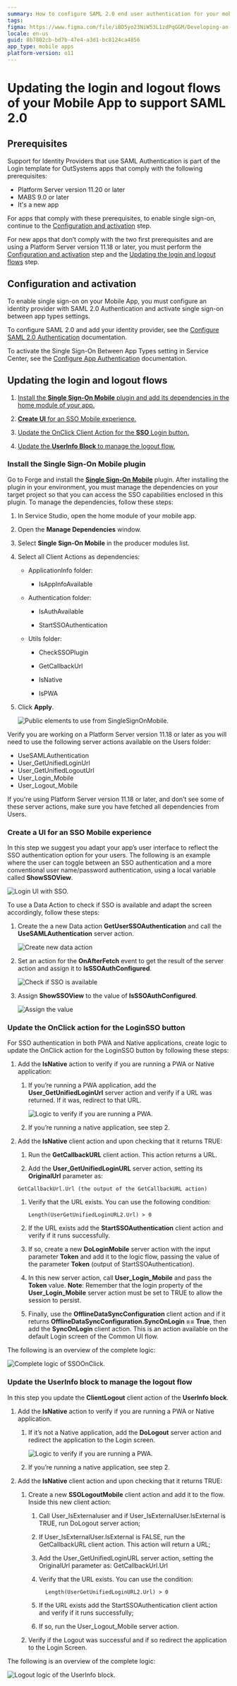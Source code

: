 ```yaml
---
summary: How to configure SAML 2.0 end user authentication for your mobile applications.
tags:
figma: https://www.figma.com/file/iBD5yo23NiW53L1zdPqGGM/Developing-an-Application?type=design&node-id=3428%3A27876&mode=design&t=hwVzHIFEnTBS3sgv-1
locale: en-us
guid: 8b7802cb-bd7b-47e4-a3d1-bc8124ca4856
app_type: mobile apps
platform-version: o11
---
```


# Updating the login and logout flows of your Mobile App to support SAML 2.0

## Prerequisites

Support for Identity Providers that use SAML Authentication is part of the Login template for OutSystems apps that comply with the following prerequisites:

* Platform Server version 11.20 or later
* MABS 9.0 or later
* It's a new app

For apps that comply with these prerequisites, to enable single sign-on, continue to the [Configuration and activation](#configuration-and-activation) step.

For new apps that don’t comply with the two first prerequisites and are using a Platform Server version 11.18 or later, you must perform the [Configuration and activation](#configuration-and-activation) step and the [Updating the login and logout flows](#updating-the-login-and-logout-flows) step.

## Configuration and activation
To enable single sign-on on your Mobile App, you must configure an identity provider with SAML 2.0 Authentication and activate single sign-on between app types settings.

To configure SAML 2.0 and add your identity provider, see the  [Configure SAML 2.0 Authentication](../configure-saml.md) documentation.

To activate the Single Sign-On Between App Types setting in Service Center, see the [Configure App Authentication](../../../../../managing-the-applications-lifecycle/secure-the-applications/configure-authentication.md) documentation.

## Updating the login and logout flows

1. [Install the **Single Sign-On Mobile** plugin and add its dependencies in the home module of your app.](#install-the-single-sign-on-mobile-plugin)

1. [**Create UI** for an SSO Mobile experience.](#create-a-ui-for-an-sso-mobile-experience)

1. [Update the OnClick Client Action for the **SSO** Login button.](#update-the-onclick-action-for-the-loginsso-button)

1. [Update the **UserInfo Block** to manage the logout flow.](#update-the-userinfo-block-to-manage-the-logout-flow)

### Install the Single Sign-On Mobile plugin

Go to Forge and install the [**Single Sign-On Mobile**](https://www.outsystems.com/forge/component-overview/14284/single-sign-on-mobile) plugin. After installing the plugin in your environment, you must manage the dependencies on your target project so that you can access the SSO capabilities enclosed in this plugin. To manage the dependencies, follow these steps:

1. In Service Studio, open the home module of your mobile app.

1. Open the **Manage Dependencies** window.

1. Select **Single Sign-On Mobile** in the producer modules list.

1. Select all Client Actions as dependencies:

    * ApplicationInfo folder:

        * IsAppInfoAvailable

    * Authentication folder:

        * IsAuthAvailable

        * StartSSOAuthentication

    * Utils folder:

        * CheckSSOPlugin

        * GetCallbackUrl

        * IsNative

        * IsPWA

1. Click **Apply**.

    ![Public elements to use from SingleSignOnMobile.](images/update-mobile-app-flows-dependencies-ss.png)

Verify you are working on a Platform Server version 11.18 or later as you will need to use the following server actions available on the Users folder:

* UseSAMLAuthentication
* User_GetUnifiedLoginUrl
* User_GetUnifiedLogoutUrl
* User_Login_Mobile
* User_Logout_Mobile

If you're using Platform Server version 11.18 or later, and don’t see some of these server actions, make sure you have fetched all dependencies from Users.

### Create a UI for an SSO Mobile experience

In this step we suggest you adapt your app’s user interface to reflect the SSO authentication option for your users. The following is an example where the user can toggle between an SSO authentication and a more conventional user name/password authentication, using a local variable called **ShowSSOView**.

![Login UI with SSO.](images/update-mobile-app-flows-ui-ss.png)

To use a Data Action to check if SSO is available and adapt the screen accordingly, follow these steps:

1. Create the a new Data action **GetUserSSOAuthentication** and call the **UseSAMLAuthentication** server action.

    ![Create new data action](images/update-mobile-app-flows-configure-ss.png)

1. Set an action for the **OnAfterFetch** event to get the result of the server action and assign it to **IsSSOAuthConfigured**.


    ![Check if SSO is available](images/update-mobile-app-flows-logic-ss.png)

1. Assign **ShowSSOView** to the value of **IsSSOAuthConfigured**.

    ![Assign the value](images/update-mobile-app-flows-assign-ss.png)


### Update the **OnClick** action for the **LoginSSO** button

For SSO authentication in both PWA and Native applications, create logic to update the OnClick action for the LoginSSO button by following these steps:

1. Add the **IsNative** action to verify if you are running a PWA or Native application:

    1. If you’re running a PWA application, add the **User_GetUnifiedLoginUrl** server action and verify if a URL was returned. If it was, redirect to that URL.

        ![Logic to verify if you are running a PWA.](images/update-mobile-app-flows-pwa-ss.png)

    1. If you’re running a native application, see step 2.

1. Add the **IsNative** client action and upon checking that it returns TRUE:

    1. Run the **GetCallbackURL** client action. 
        This action returns a URL.

    1. Add the **User_GetUnifiedLoginURL** server action, setting its **OriginalUrl** parameter as: 
    
    ``GetCallbackUrl.Url (the output of the GetCallbackURL action)``

    1. Verify that the URL exists. You can use the following condition:

        ```
        Length(UserGetUnifiedLoginURL2.Url) > 0
        ```

    1. If the URL exists add the **StartSSOAuthentication** client action and verify if it runs successfully.

    1. If so, create a new **DoLoginMobile** server action with the input parameter **Token** and add it to the logic flow, passing the value of the parameter **Token** (output of StartSSOAuthentication).
    
    1. In this new server action, call **User_Login_Mobile** and pass the **Token** value. 
        **Note**: Remember that the login property of the **User_Login_Mobile** server action must be set to TRUE to allow the session to persist.

    1. Finally, use the **OfflineDataSyncConfiguration** client action and if it returns **OfflineDataSyncConfiguration.SyncOnLogin == True**, then add the **SyncOnLogin** client action. This is an action available on the default Login screen of the Common UI flow.

The following is an overview of the complete logic:

![Complete logic of SSOOnClick.](images/update-mobile-app-flows-full-ss.png)

### Update the **UserInfo** block to manage the logout flow

In this step you update the **ClientLogout** client action of the **UserInfo block**.

1. Add the **IsNative** action to verify if you are running a PWA or Native application.

    1. If it’s not a Native application, add the **DoLogout** server action and redirect the application to the Login screen.

        ![Logic to verify if you are running a PWA.](images/update-mobile-app-flows-pwa-logout-ss.png)

    1. If you’re running a native application, see step 2.

1. Add the **IsNative** client action and upon checking that it returns TRUE:

    1. Create a new **SSOLogoutMobile** client action and add it to the flow. Inside this new client action:

        1.  Call User_IsExternaluser and if User_IsExternalUser.IsExternal is TRUE, run DoLogout server action;

        1. If User_IsExternalUser.IsExternal is FALSE, run the GetCallbackURL client action. This action will return a URL;
        
        1. Add the User_GetUnifiedLoginURL server action, setting the OriginalUrl parameter as: GetCallbackUrl.Url

        1. Verify that the URL exists. You can use the condition:

            ```
              Length(UserGetUnifiedLoginURL2.Url) > 0
            ```

        1. If the URL exists add the StartSSOAuthentication client action and verify if it runs successfully;

        1. If so, run the User_Logout_Mobile server action.

    1. Verify if the Logout was successful and if so redirect the application to the Login Screen.

The following is an overview of the complete logic:

![Logout logic of the UserInfo block.](images/update-mobile-app-flows-logout-full-ss.png)
